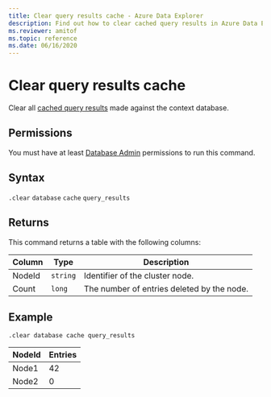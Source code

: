 ```yaml
---
title: Clear query results cache - Azure Data Explorer
description: Find out how to clear cached query results in Azure Data Explorer. Learn which command to use and see an example.
ms.reviewer: amitof
ms.topic: reference
ms.date: 06/16/2020
---
```

# Clear query results cache

Clear all [cached query results](../query/query-results-cache.md) made against the context database.

## Permissions

You must have at least [Database Admin](access-control/role-based-access-control.md) permissions to run this command.

## Syntax

`.clear` `database` `cache` `query_results`

## Returns

This command returns a table with the following columns:

|Column    |Type    |Description
|---|---|---
|NodeId|`string`|Identifier of the cluster node.
|Count|`long`|The number of entries deleted by the node.

## Example

```kusto
.clear database cache query_results
```

|NodeId|Entries|
|---|---|
|Node1|42
|Node2|0

